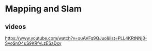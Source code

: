 # Mapping and Slam

## videos
https://www.youtube.com/watch?v=ouAVFq9QJuo&list=PLL4KRtNNj3-SvoSnO4uS9KRfvLzESaDxy